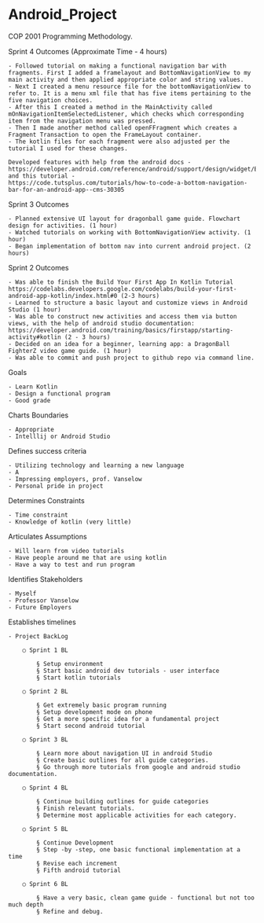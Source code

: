 # Android_Project
COP 2001 Programming Methodology.

Sprint 4 Outcomes (Approximate Time - 4 hours)

	- Followed tutorial on making a functional navigation bar with fragments. First I added a framelayout and BottomNavigationView to my main activity and then applied appropriate color and string values. 
	- Next I created a menu resource file for the bottomNavigationView to refer to. It is a menu xml file that has five items pertaining to the five navigation choices.
	- After this I created a method in the MainActivity called mOnNavigationItemSelectedListener, which checks which corresponding item from the navigation menu was pressed.
	- Then I made another method called openFFragment which creates a Fragment Transaction to open the FrameLayout container.
	- The kotlin files for each fragment were also adjusted per the tutorial I used for these changes.
	
	Developed features with help from the android docs - https://developer.android.com/reference/android/support/design/widget/BottomNavigationView
	and this tutorial - 
	https://code.tutsplus.com/tutorials/how-to-code-a-bottom-navigation-bar-for-an-android-app--cms-30305
	
Sprint 3 Outcomes
	
	- Planned extensive UI layout for dragonball game guide. Flowchart design for activities. (1 hour)
	- Watched tutorials on working with BottomNavigationView activity. (1 hour)
	- Began implementation of bottom nav into current android project. (2 hours)

Sprint 2 Outcomes

	- Was able to finish the Build Your First App In Kotlin Tutorial https://codelabs.developers.google.com/codelabs/build-your-first-android-app-kotlin/index.html#0 (2-3 hours)
	- Learned to structure a basic layout and customize views in Android Studio (1 hour)
	- Was able to construct new activities and access them via button views, with the help of android studio documentation: https://developer.android.com/training/basics/firstapp/starting-activity#kotlin (2 - 3 hours)
	- Decided on an idea for a beginner, learning app: a DragonBall FighterZ video game guide. (1 hour)
	- Was able to commit and push project to github repo via command line.

Goals

	- Learn Kotlin
	- Design a functional program
	- Good grade
	
Charts Boundaries

	- Appropriate
	- Intelllij or Android Studio
	
Defines success criteria

	- Utilizing technology and learning a new language
	- A
	- Impressing employers, prof. Vanselow
	- Personal pride in project
	
Determines Constraints

	- Time constraint
	- Knowledge of kotlin (very little)
	
Articulates Assumptions

	- Will learn from video tutorials
	- Have people around me that are using kotlin
	- Have a way to test and run program
	
Identifies Stakeholders

	- Myself
	- Professor Vanselow
	- Future Employers
	
Establishes timelines

	- Project BackLog
	
		○ Sprint 1 BL
		
			§ Setup environment
			§ Start basic android dev tutorials - user interface
			§ Start kotlin tutorials
			
		○ Sprint 2 BL
		
			§ Get extremely basic program running
			§ Setup development mode on phone
			§ Get a more specific idea for a fundamental project
			§ Start second android tutorial
			
		○ Sprint 3 BL
		
			§ Learn more about navigation UI in android Studio
			§ Create basic outlines for all guide categories.
			§ Go through more tutorials from google and android studio documentation.
			
		○ Sprint 4 BL
		
			§ Continue building outlines for guide categories
			§ Finish relevant tutorials. 
			§ Determine most applicable activities for each category.
			
		○ Sprint 5 BL
		
			§ Continue Development
			§ Step -by -step, one basic functional implementation at a time
			§ Revise each increment
			§ Fifth android tutorial
			
		○ Sprint 6 BL
		
			§ Have a very basic, clean game guide - functional but not too much depth
			§ Refine and debug.
